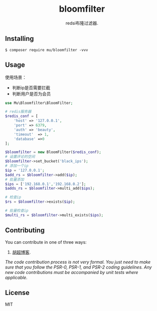 <h1 align="center"> bloomfilter </h1>

<p align="center"> redsi布隆过滤器.</p>


## Installing

```shell
$ composer require mu/bloomfilter -vvv
```

## Usage
使用场景：
- 判断ip是否需要拦截
- 判断用户是否为会员



```php
use Mu\Bloomfilter\BloomFilter;

# redis服务器
$redis_conf = [
    'host' => '127.0.0.1',
    'port' => 6379,
    'auth' => 'beauty',
    'timeout'  => 1,
    'database' =>0
];

$bloomfilter = new BloomFilter($redis_conf);
# 设置评论的空间
$bloomfilter->set_bucket('black_ips');
# 添加一个ip
$ip = '127.0.0.1';
$add_rs = $bloomfilter->add($ip);
# 批量添加
$ips = ['192.168.0.1','192.168.0.2'];
$adds_rs = $bloomfilter->multi_add($ips);

# 检查ip
$rs = $bloomfilter->exists($ip);

# 批量检查ip
$multi_rs = $bloomfilter->multi_exists($ips);


```

## Contributing

You can contribute in one of three ways:

1.  [胡超博客](http://imhuchao.com/1271.html).
 
_The code contribution process is not very formal. You just need to make sure that you follow the PSR-0, PSR-1, and PSR-2 coding guidelines. Any new code contributions must be accompanied by unit tests where applicable._

## License

MIT